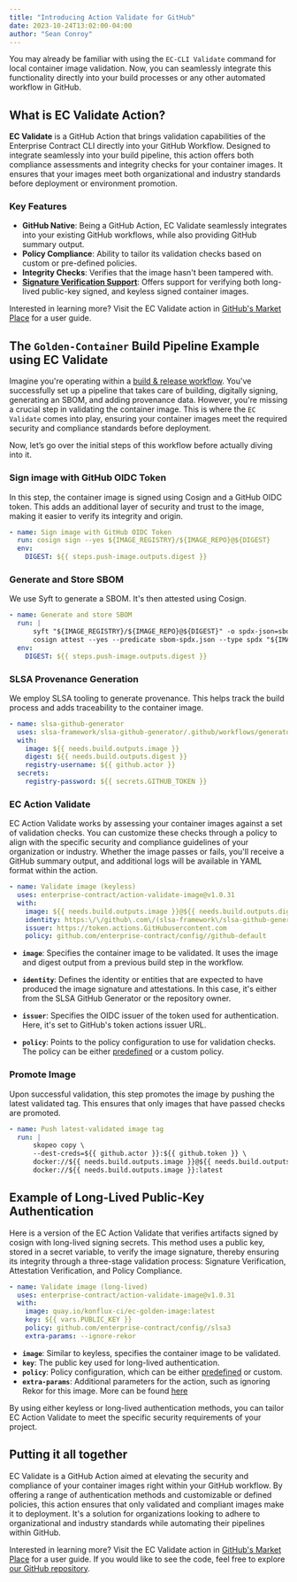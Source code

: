 ```yaml
---
title: "Introducing Action Validate for GitHub"
date: 2023-10-24T13:02:00-04:00
author: "Sean Conroy"
---
```


You may already be familiar
with using the `EC-CLI Validate` command for local container image validation.
Now, you can seamlessly integrate this functionality directly into your build
processes or any other automated workflow in GitHub.

<!--more-->

## What is EC Validate Action?

**EC Validate** is a GitHub Action that brings validation capabilities of the Enterprise Contract CLI directly into your GitHub Workflow. Designed to integrate seamlessly into your build pipeline, this action offers both compliance assessments and integrity checks for your container images. It ensures that your images meet both organizational and industry standards before deployment or environment promotion.

### Key Features

- **GitHub Native**: Being a GitHub Action, EC Validate seamlessly integrates into your existing GitHub workflows, while also providing GitHub summary output.
- **Policy Compliance**: Ability to tailor its validation checks based on custom or pre-defined policies.
- **Integrity Checks**: Verifies that the image hasn't been tampered with.
- **[Signature Verification Support](https://enterprisecontract.dev/docs/ec-cli/main/signing.html)**: Offers support for verifying both long-lived public-key signed, and keyless signed container images.

Interested in learning more? Visit the EC Validate action in [GitHub's Market Place](https://github.com/marketplace/actions/ec-validate) for a user guide.

## The `Golden-Container` Build Pipeline Example using EC Validate
Imagine you're operating within a [build & release workflow](https://GitHub.com/enterprise-contract/golden-container/blob/main/.github/workflows/release.yaml). You've successfully set up a pipeline that takes care of building, digitally signing, generating an SBOM, and adding provenance data. However, you're missing a crucial step in validating the container image. This is where the `EC Validate` comes into play, ensuring your container images meet the required security and compliance standards before deployment.

Now, let’s go over the initial steps of this workflow before actually diving into it.

### Sign image with GitHub OIDC Token
In this step, the container image is signed using Cosign and a GitHub OIDC token. This adds an additional layer of security and trust to the image, making it easier to verify its integrity and origin.

```yaml
- name: Sign image with GitHub OIDC Token
  run: cosign sign --yes ${IMAGE_REGISTRY}/${IMAGE_REPO}@${DIGEST}
  env:
    DIGEST: ${{ steps.push-image.outputs.digest }}
```

### Generate and Store SBOM

We use Syft to generate a SBOM. It's then attested using Cosign.

```yaml
- name: Generate and store SBOM
  run: |
      syft "${IMAGE_REGISTRY}/${IMAGE_REPO}@${DIGEST}" -o spdx-json=sbom-spdx.json
      cosign attest --yes --predicate sbom-spdx.json --type spdx "${IMAGE_REGISTRY}/${IMAGE_REPO}@${DIGEST}"
  env:
    DIGEST: ${{ steps.push-image.outputs.digest }}
```

### SLSA Provenance Generation
We employ SLSA tooling to generate provenance. This helps track the build process and adds traceability to the container image.
```yaml
- name: slsa-github-generator
  uses: slsa-framework/slsa-github-generator/.github/workflows/generator_container_slsa3.yml@v1.9.0
  with:
    image: ${{ needs.build.outputs.image }}
    digest: ${{ needs.build.outputs.digest }}
    registry-username: ${{ github.actor }}
  secrets:
    registry-password: ${{ secrets.GITHUB_TOKEN }}
```

### EC Action Validate
EC Action Validate works by assessing your container images against a set of validation checks. You can customize these checks through a policy to align with the specific security and compliance guidelines of your organization or industry. Whether the image passes or fails, you'll receive a GitHub summary output, and additional logs will be available in YAML format within the action.
```yaml
- name: Validate image (keyless)
  uses: enterprise-contract/action-validate-image@v1.0.31
  with:
    image: ${{ needs.build.outputs.image }}@${{ needs.build.outputs.digest }}
    identity: https:\/\/github\.com\/(slsa-framework\/slsa-github-generator|${{ github.repository_owner }}\/${{ github.event.repository.name }})\/
    issuer: https://token.actions.GitHubusercontent.com
    policy: github.com/enterprise-contract/config//github-default
```
- **`image`**: Specifies the container image to be validated. It uses the image and digest output from a previous build step in the workflow.

- **`identity`**: Defines the identity or entities that are expected to have produced the image signature and attestations. In this case, it's either from the SLSA GitHub Generator or the repository owner.

- **`issuer`**: Specifies the OIDC issuer of the token used for authentication. Here, it's set to GitHub's token actions issuer URL.

- **`policy`**: Points to the policy configuration to use for validation checks. The policy can be either [predefined](https://github.com/enterprise-contract/config) or a custom policy.


### Promote Image
Upon successful validation, this step promotes the image by pushing the latest validated tag. This ensures that only images that have passed checks are promoted.
```yaml
- name: Push latest-validated image tag
  run: |
      skopeo copy \
      --dest-creds=${{ github.actor }}:${{ github.token }} \
      docker://${{ needs.build.outputs.image }}@${{ needs.build.outputs.digest } \
      docker://${{ needs.build.outputs.image }}:latest
```

## Example of Long-Lived Public-Key Authentication
Here is a version of the EC Action Validate that verifies artifacts signed by cosign with long-lived signing secrets. This method uses a public key, stored in a secret variable, to verify the image signature, thereby ensuring its integrity through a three-stage validation process: Signature Verification, Attestation Verification, and Policy Compliance.
```yaml
- name: Validate image (long-lived)
  uses: enterprise-contract/action-validate-image@v1.0.31
  with:
    image: quay.io/konflux-ci/ec-golden-image:latest
    key: ${{ vars.PUBLIC_KEY }}
    policy: github.com/enterprise-contract/config//slsa3
    extra-params: --ignore-rekor
```

- **`image`**: Similar to keyless, specifies the container image to be validated.
- **`key`**: The public key used for long-lived authentication.
- **`policy`**: Policy configuration, which can be either [predefined](https://github.com/enterprise-contract/config) or custom.
- **`extra-params`**: Additional parameters for the action, such as ignoring Rekor for this image. More can be found [here](https://enterprisecontract.dev/docs/ec-cli/main/ec_validate_image.html#_options)

By using either keyless or long-lived authentication methods, you can tailor EC Action Validate to meet the specific security requirements of your project.

## Putting it all together

EC Validate is a GitHub Action aimed at elevating the security and compliance of your container images right within your GitHub workflow. By offering a range of authentication methods and customizable or defined policies, this action ensures that only validated and compliant images make it to deployment. It's a solution for organizations looking to adhere to organizational and industry standards while automating their pipelines within GitHub.

Interested in learning more? Visit the EC Validate action in [GitHub's Market Place](https://github.com/marketplace/actions/ec-validate) for a user guide. If you would like to see the code, feel free to explore [our GitHub repository](https://github.com/enterprise-contract/action-validate-image).